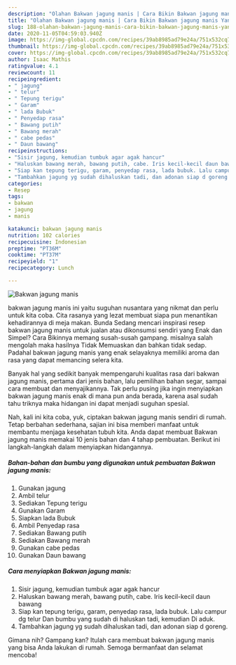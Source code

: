 ```yaml
---
description: "Olahan Bakwan jagung manis | Cara Bikin Bakwan jagung manis Yang Bikin Ngiler"
title: "Olahan Bakwan jagung manis | Cara Bikin Bakwan jagung manis Yang Bikin Ngiler"
slug: 188-olahan-bakwan-jagung-manis-cara-bikin-bakwan-jagung-manis-yang-bikin-ngiler
date: 2020-11-05T04:59:03.940Z
image: https://img-global.cpcdn.com/recipes/39ab8985ad79e24a/751x532cq70/bakwan-jagung-manis-foto-resep-utama.jpg
thumbnail: https://img-global.cpcdn.com/recipes/39ab8985ad79e24a/751x532cq70/bakwan-jagung-manis-foto-resep-utama.jpg
cover: https://img-global.cpcdn.com/recipes/39ab8985ad79e24a/751x532cq70/bakwan-jagung-manis-foto-resep-utama.jpg
author: Isaac Mathis
ratingvalue: 4.1
reviewcount: 11
recipeingredient:
- " jagung"
- " telur"
- " Tepung terigu"
- " Garam"
- " lada Bubuk"
- " Penyedap rasa"
- " Bawang putih"
- " Bawang merah"
- " cabe pedas"
- " Daun bawang"
recipeinstructions:
- "Sisir jagung, kemudian tumbuk agar agak hancur"
- "Haluskan bawang merah, bawang putih, cabe. Iris kecil-kecil daun bawang"
- "Siap kan tepung terigu, garam, penyedap rasa, lada bubuk. Lalu campur dg telur Dan bumbu yang sudah di haluskan tadi, kemudian Di aduk."
- "Tambahkan jagung yg sudah dihaluskan tadi, dan adonan siap d goreng."
categories:
- Resep
tags:
- bakwan
- jagung
- manis

katakunci: bakwan jagung manis 
nutrition: 102 calories
recipecuisine: Indonesian
preptime: "PT36M"
cooktime: "PT37M"
recipeyield: "1"
recipecategory: Lunch

---
```



![Bakwan jagung manis](https://img-global.cpcdn.com/recipes/39ab8985ad79e24a/751x532cq70/bakwan-jagung-manis-foto-resep-utama.jpg)


bakwan jagung manis ini yaitu suguhan nusantara yang nikmat dan perlu untuk kita coba. Cita rasanya yang lezat membuat siapa pun menantikan kehadirannya di meja makan.
Bunda Sedang mencari inspirasi resep bakwan jagung manis untuk jualan atau dikonsumsi sendiri yang Enak dan Simpel? Cara Bikinnya memang susah-susah gampang. misalnya salah mengolah maka hasilnya Tidak Memuaskan dan bahkan tidak sedap. Padahal bakwan jagung manis yang enak selayaknya memiliki aroma dan rasa yang dapat memancing selera kita.

Banyak hal yang sedikit banyak mempengaruhi kualitas rasa dari bakwan jagung manis, pertama dari jenis bahan, lalu pemilihan bahan segar, sampai cara membuat dan menyajikannya. Tak perlu pusing jika ingin menyiapkan bakwan jagung manis enak di mana pun anda berada, karena asal sudah tahu triknya maka hidangan ini dapat menjadi suguhan spesial.




Nah, kali ini kita coba, yuk, ciptakan bakwan jagung manis sendiri di rumah. Tetap berbahan sederhana, sajian ini bisa memberi manfaat untuk membantu menjaga kesehatan tubuh kita. Anda dapat membuat Bakwan jagung manis memakai 10 jenis bahan dan 4 tahap pembuatan. Berikut ini langkah-langkah dalam menyiapkan hidangannya.

<!--inarticleads1-->

##### Bahan-bahan dan bumbu yang digunakan untuk pembuatan Bakwan jagung manis:

1. Gunakan  jagung
1. Ambil  telur
1. Sediakan  Tepung terigu
1. Gunakan  Garam
1. Siapkan  lada Bubuk
1. Ambil  Penyedap rasa
1. Sediakan  Bawang putih
1. Sediakan  Bawang merah
1. Gunakan  cabe pedas
1. Gunakan  Daun bawang




<!--inarticleads2-->

##### Cara menyiapkan Bakwan jagung manis:

1. Sisir jagung, kemudian tumbuk agar agak hancur
1. Haluskan bawang merah, bawang putih, cabe. Iris kecil-kecil daun bawang
1. Siap kan tepung terigu, garam, penyedap rasa, lada bubuk. Lalu campur dg telur Dan bumbu yang sudah di haluskan tadi, kemudian Di aduk.
1. Tambahkan jagung yg sudah dihaluskan tadi, dan adonan siap d goreng.




Gimana nih? Gampang kan? Itulah cara membuat bakwan jagung manis yang bisa Anda lakukan di rumah. Semoga bermanfaat dan selamat mencoba!

